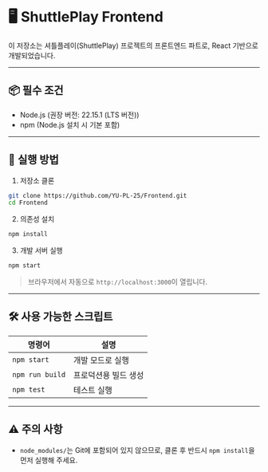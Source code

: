 # 🖥️ ShuttlePlay Frontend

이 저장소는 셔틀플레이(ShuttlePlay) 프로젝트의 프론트엔드 파트로, React 기반으로 개발되었습니다.

---

## 📦 필수 조건

- Node.js (권장 버전: 22.15.1 (LTS 버전))
- npm (Node.js 설치 시 기본 포함)

---

## 🚀 실행 방법

1. 저장소 클론

```bash
git clone https://github.com/YU-PL-25/Frontend.git
cd Frontend
```

2. 의존성 설치

```bash
npm install
```

3. 개발 서버 실행

```bash
npm start
```

> 브라우저에서 자동으로 `http://localhost:3000`이 열립니다.

---

## 🛠️ 사용 가능한 스크립트

| 명령어 | 설명 |
|--------|------|
| `npm start` | 개발 모드로 실행 |
| `npm run build` | 프로덕션용 빌드 생성 |
| `npm test` | 테스트 실행 |

---

## ⚠️ 주의 사항

- `node_modules/`는 Git에 포함되어 있지 않으므로, 클론 후 반드시 `npm install`을 먼저 실행해 주세요.
